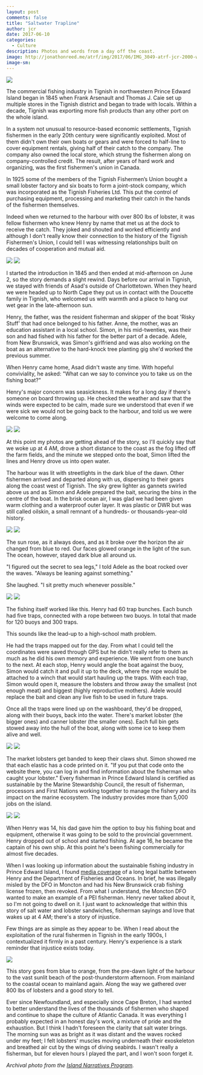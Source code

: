```yaml
---
layout: post
comments: false
title: "Saltwater Trapline"
author: jcr
date: 2017-06-10
categories:
  - Culture
description: Photos and words from a day off the coast.
image: http://jonathonreed.me/atrf/img/2017/06/IMG_3049-atrf-jcr-2000-web.jpg
image-sm:
---
```


<img src="http://jonathonreed.me/atrf/img/2017/06/FishingIndustry2.jpg">

The commercial fishing industry in Tignish in northwestern Prince Edward Island began in 1845 when Frank Arsenault and Thomas J. Caie set up multiple stores in the Tignish district and began to trade with locals. Within a decade, Tignish was exporting more fish products than any other port on the whole island.

In a system not unusual to resource-based economic settlements, Tignish fishermen in the early 20th century were significantly exploited. Most of them didn't own their own boats or gears and were forced to half-line to cover equipment rentals, giving half of their catch to the company. The company also owned the local store, which strung the fishermen along on company-controlled credit. The result, after years of hard work and organizing, was the first fishermen's union in Canada.

In 1925 some of the members of the Tignish Fishermen’s Union bought a small lobster factory and six boats to form a joint-stock company, which was incorporated as the Tignish Fisheries Ltd. This put the control of purchasing equipment, processing and marketing their catch in the hands of the fishermen themselves.

Indeed when we returned to the harbour with over 800 lbs of lobster, it was fellow fishermen who knew Henry by name that met us at the dock to receive the catch. They joked and shouted and worked efficiently and although I don't really know their connection to the history of the Tignish Fishermen's Union, I could tell I was witnessing relationships built on decades of cooperation and mutual aid.

<img src="http://jonathonreed.me/atrf/img/2017/06/IMG_2758-atrf-jcr-2000-web.jpg">

<img src="http://jonathonreed.me/atrf/img/2017/06/IMG_2780-atrf-jcr-2000-web.jpg">

I started the introduction in 1845 and then ended at mid-afternoon on June 2, so the story demands a slight rewind. Days before our arrival in Tignish, we stayed with friends of Asad's outside of Charlottetown. When they heard we were headed up to North Cape they put us in contact with the Doucette family in Tignish, who welcomed us with warmth and a place to hang our wet gear in the late-afternoon sun.

Henry, the father, was the resident fisherman and skipper of the boat 'Risky Stuff' that had once belonged to his father. Anne, the mother, was an education assistant in a local school. Simon, in his mid-twenties, was their son and had fished with his father for the better part of a decade. Adele, from New Brunswick, was Simon's girlfriend and was also working on the boat as an alternative to the hard-knock tree planting gig she'd worked the previous summer.

When Henry came home, Asad didn't waste any time. With hopeful conviviality, he asked: "What can we say to convince you to take us on the fishing boat?"

Henry's major concern was seasickness. It makes for a long day if there's someone on board throwing up. He checked the weather and saw that the winds were expected to be calm, made sure we understood that even if we were sick we would not be going back to the harbour, and told us we were welcome to come along.

<img src="http://jonathonreed.me/atrf/img/2017/06/IMG_2837-atrf-jcr-2000-web.jpg">

<img src="http://jonathonreed.me/atrf/img/2017/06/IMG_2842-atrf-jcr-2000-web.jpg">

At this point my photos are getting ahead of the story, so I'll quickly say that we woke up at 4 AM, drove a short distance to the coast as the fog lifted off the farm fields, and the minute we stepped onto the boat, Simon lifted the lines and Henry drove us into open water.

The harbour was lit with streetlights in the dark blue of the dawn. Other fishermen arrived and departed along with us, dispersing to their gears along the coast west of Tignish. The sky grew lighter as gannets swirled above us and as Simon and Adele prepared the bait, securing the bins in the centre of the boat. In the brisk ocean air, I was glad we had been given warm clothing and a waterproof outer layer. It was plastic or DWR but was still called oilskin, a small remnant of a hundreds- or thousands-year-old history.

<img src="http://jonathonreed.me/atrf/img/2017/06/IMG_8749-atrf-jcr-2000-web.jpg">

<img src="http://jonathonreed.me/atrf/img/2017/06/IMG_8766-atrf-jcr-2000-web.jpg">

The sun rose, as it always does, and as it broke over the horizon the air changed from blue to red. Our faces glowed orange in the light of the sun. The ocean, however, stayed dark blue all around us.

"I figured out the secret to sea legs," I told Adele as the boat rocked over the waves. "Always be leaning against something."

She laughed. "I sit pretty much whenever possible."

<img src="http://jonathonreed.me/atrf/img/2017/06/IMG_2906-atrf-jcr-2000-web.jpg">

<img src="http://jonathonreed.me/atrf/img/2017/06/IMG_2924-atrf-jcr-2000-web.jpg">

The fishing itself worked like this. Henry had 60 trap bunches. Each bunch had five traps, connected with a rope between two buoys. In total that made for 120 buoys and 300 traps.

This sounds like the lead-up to a high-school math problem.

He had the traps mapped out for the day. From what I could tell the coordinates were saved through GPS but he didn't really refer to them as much as he did his own memory and experience. We went from one bunch to the next. At each stop, Henry would angle the boat against the buoy, Simon would catch it and pull it up to the deck, where the rope would be attached to a winch that would start hauling up the traps. With each trap, Simon would open it, measure the lobsters and throw away the smallest (not enough meat) and biggest (highly reproductive mothers). Adele would replace the bait and clean any live fish to be used in future traps.

Once all the traps were lined up on the washboard, they'd be dropped, along with their buoys, back into the water. There's market lobster (the bigger ones) and canner lobster (the smaller ones). Each full bin gets stowed away into the hull of the boat, along with some ice to keep them alive and well.

<img src="http://jonathonreed.me/atrf/img/2017/06/IMG_2955-atrf-jcr-2000-web.jpg">

<img src="http://jonathonreed.me/atrf/img/2017/06/IMG_3049-atrf-jcr-2000-web.jpg">

The market lobsters get banded to keep their claws shut. Simon showed me that each elastic has a code printed on it. "If you put that code onto the website there, you can log in and find information about the fisherman who caught your lobster." Every fisherman in Prince Edward Island is certified as sustainable by the Marine Stewardship Council, the result of fisherman, processors and First Nations working together to manage the fishery and its impact on the marine ecosystem. The industry provides more than 5,000 jobs on the island.

<img src="http://jonathonreed.me/atrf/img/2017/06/IMG_2972-atrf-jcr-2000-web.jpg">

<img src="http://jonathonreed.me/atrf/img/2017/06/IMG_3029-atrf-jcr-2000-web.jpg">

When Henry was 14, his dad gave him the option to buy his fishing boat and equipment, otherwise it was going to be sold to the provincial government. Henry dropped out of school and started fishing. At age 16, he became the captain of his own ship. At this point he's been fishing commercially for almost five decades.

When I was looking up information about the sustainable fishing industry in Prince Edward Island, I found <a href="http://www.peicanada.com/west_prince_graphic/news/article_becff319-ede1-5cbe-bff3-45fbc0f8f069.html" target="blank">media coverage</a> of a long legal battle between Henry and the Department of Fisheries and Oceans. In brief, he was illegally misled by the DFO in Moncton and had his New Brunswick crab fishing license frozen, then revoked. From what I understand, the Moncton DFO wanted to make an example of a PEI fisherman. Henry never talked about it, so I'm not going to dwell on it. I just want to acknowledge that within this story of salt water and lobster sandwiches, fisherman sayings and love that wakes up at 4 AM; there's a story of injustice. 

Few things are as simple as they appear to be. When I read about the exploitation of the rural fishermen in Tignish in the early 1900s, I contextualized it firmly in a past century. Henry's experience is a stark reminder that injustice exists today.

<img src="http://jonathonreed.me/atrf/img/2017/06/IMG_3148-atrf-jcr-2000-web.jpg">

This story goes from blue to orange, from the pre-dawn light of the harbour to the vast sunlit beach of the post-thunderstorm afternoon. From mainland to the coastal ocean to mainland again. Along the way we gathered over 800 lbs of lobsters and a good story to tell.

Ever since Newfoundland, and especially since Cape Breton, I had wanted to better understand the lives of the thousands of fishermen who shaped and continue to shape the culture of Atlantic Canada. It was everything I probably expected in an honest day's work, a mixture of pride and the exhaustion. But I think I hadn't foreseen the clarity that salt water brings. The morning sun was as bright as it was distant and the waves rocked under my feet; I felt lobsters' muscles moving underneath their exoskeleton and breathed air cut by the wings of diving seabirds. I wasn't really a fisherman, but for eleven hours I played the part, and I won't soon forget it.

<i>Archival photo from the <a href="http://vre2.upei.ca/cap/node/401" target="blank">Island Narratives Program</a>.</i>